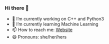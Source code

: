 ### Hi there 👋

<!--
**mujmilk/mujmilk** is a ✨ _special_ ✨ repository because its `README.md` (this file) appears on your GitHub profile.

Here are some ideas to get you started:
-->

- 🔭 I’m currently working on C++ and Python3
- 🌱 I’m currently learning Machine Learning
- 📫 How to reach me: [Website](https://mujmilk.github.io/)
- 😄 Pronouns: she/her/hers
